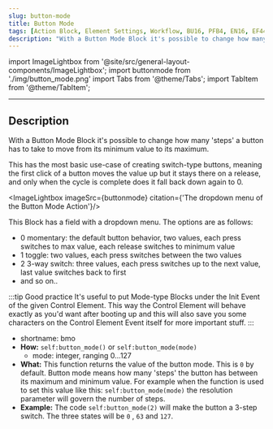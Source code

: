 ```yaml
---
slug: button-mode
title: Button Mode
tags: [Action Block, Element Settings, Workflow, BU16, PFB4, EN16, EF44]
description: "With a Button Mode Block it's possible to change how many steps a button has to take to move from its minimum value to its maximum."
---
```


import ImageLightbox from '@site/src/general-layout-components/ImageLightbox';
import buttonmode from './img/button_mode.png'
import Tabs from '@theme/Tabs';
import TabItem from '@theme/TabItem';

---

<Tabs>
  <TabItem value="About Button Mode" label="About Button Mode" default>

## Description

With a Button Mode Block it's possible to change how many 'steps' a button has to take to move from its minimum value to its maximum.

This has the most basic use-case of creating switch-type buttons, meaning the first click of a button moves the value up but it stays there on a release, and only when the cycle is complete does it fall back down again to 0.

<ImageLightbox imageSrc={buttonmode} citation={'The dropdown menu of the Button Mode Action'}/>

This Block has a field with a dropdown menu. The options are as follows:
- 0 momentary: the default button behavior, two values, each press switches to max value, each release switches to minimum value 
- 1 toggle: two values, each press switches between the two values
- 2 3-way switch: three values, each press switches up to the next value, last value switches back to first
- and so on..


:::tip Good practice
It's useful to put Mode-type Blocks under the Init Event of the given Control Element. This way the Control Element will behave exactly as you'd want after booting up and this will also save you some characters on the Control Element Event itself for more important stuff.
:::
  </TabItem>
  <TabItem value="Reference Manual Entry" label="Reference Manual Entry">

- shortname: bmo
- **How:** `self:button_mode()` or `self:button_mode(mode)`
    - mode: integer, ranging 0...127
- **What:** This function returns the value of the button mode. This is `0` by default. Button mode means how many 'steps' the button has between its maximum and minimum value. For example when the function is used to set this value like this: `self:button_mode(mode)` the resolution parameter will govern the number of steps.
- **Example:** The code `self:button_mode(2)` will make the button a 3-step switch. The three states will be `0` , `63` and `127`.

</TabItem>
</Tabs>

<!---
With a Button Mode Block it's possible to change how many 'steps' a button has to take to move from its minimum value to its maximum.

This has the most basic use-case of creating switch-type buttons, meaning the first click of a button moves the value up but it stays there on a release, and only when the cycle is complete does it fall back down again to 0.

This Block has a field with a dropdown menu. The options are as follows:
- 0 momentary: the default button behavior, two values, each press switches to max value, each release switches to minimum value 
- 1 toggle: two values, each press switches between the two values
- 2 3-way switch: three values, each press switches up to the next value, last value switches back to first
- and so on..


:::tip Good practice
It's useful to put Mode-type Blocks under the Init Event of the given Control Element. This way the Control Element will behave exactly as you'd want after booting up and this will also save you some characters on the Control Element Event itself for more important stuff.
:::
--->